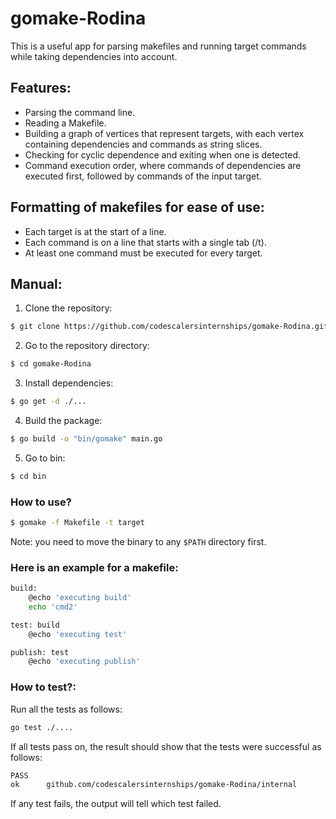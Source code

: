 # gomake-Rodina

This is a useful app for parsing makefiles and running target commands while taking dependencies into account.

## __Features:__
- Parsing the command line.
- Reading a Makefile.
- Building a graph of vertices that represent targets, with each vertex containing dependencies and commands as string slices.
- Checking for cyclic dependence and exiting when one is detected.
- Command execution order, where commands of dependencies are executed first, followed by commands of the input target.

## __Formatting of makefiles for ease of use:__
- Each target is at the start of a line.
- Each command is on a line that starts with a single tab (/t).
- At least one command must be executed for every target.

## __Manual:__

1. Clone the repository:
```sh
$ git clone https://github.com/codescalersinternships/gomake-Rodina.git
```
2. Go to the repository directory:
```sh
$ cd gomake-Rodina
```
3. Install dependencies:
```sh
$ go get -d ./...
```
4. Build the package:
```sh
$ go build -o "bin/gomake" main.go
```
5. Go to bin:
```sh
$ cd bin
```
 ### __How to use?__

```sh
$ gomake -f Makefile -t target
```
Note: you need to move the binary to any `$PATH` directory first.

### __Here is an example for a makefile:__

```sh
build:
	@echo 'executing build'
	echo 'cmd2'

test: build 
	@echo 'executing test'

publish: test 
	@echo 'executing publish'

```
### __How to test?:__

Run all the tests as follows: 
```sh
go test ./....
```
If all tests pass on, the result should show that the tests were successful as follows:
```sh
PASS
ok      github.com/codescalersinternships/gomake-Rodina/internal        0.006s
```
If any test fails, the output will tell which test failed.
